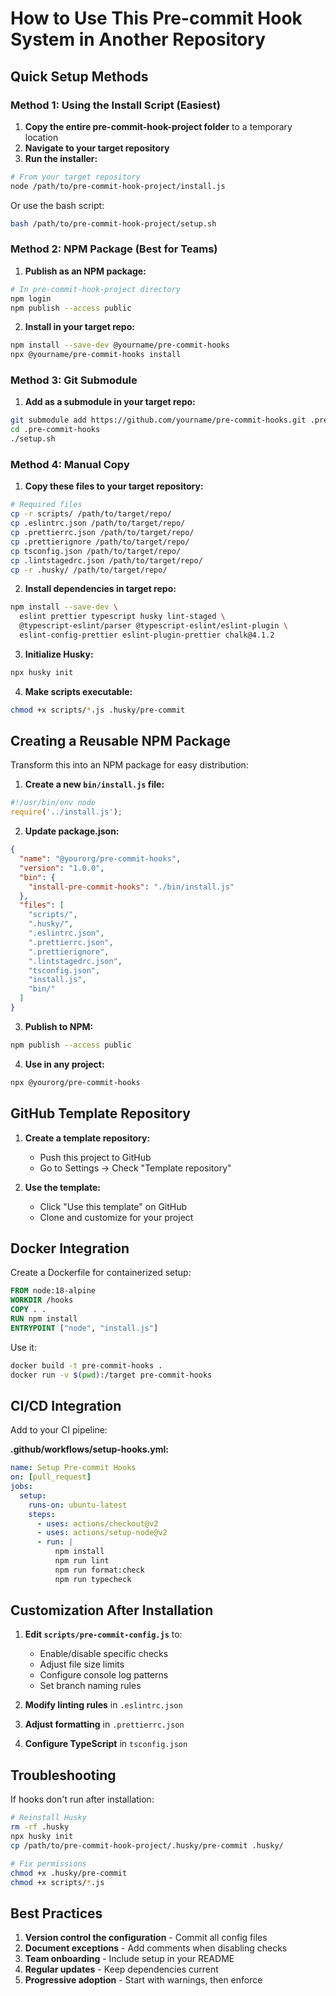 # How to Use This Pre-commit Hook System in Another Repository

## Quick Setup Methods

### Method 1: Using the Install Script (Easiest)

1. **Copy the entire pre-commit-hook-project folder** to a temporary location
2. **Navigate to your target repository**
3. **Run the installer:**

```bash
# From your target repository
node /path/to/pre-commit-hook-project/install.js
```

Or use the bash script:

```bash
bash /path/to/pre-commit-hook-project/setup.sh
```

### Method 2: NPM Package (Best for Teams)

1. **Publish as an NPM package:**

```bash
# In pre-commit-hook-project directory
npm login
npm publish --access public
```

2. **Install in your target repo:**

```bash
npm install --save-dev @yourname/pre-commit-hooks
npx @yourname/pre-commit-hooks install
```

### Method 3: Git Submodule

1. **Add as a submodule in your target repo:**

```bash
git submodule add https://github.com/yourname/pre-commit-hooks.git .pre-commit-hooks
cd .pre-commit-hooks
./setup.sh
```

### Method 4: Manual Copy

1. **Copy these files to your target repository:**

```bash
# Required files
cp -r scripts/ /path/to/target/repo/
cp .eslintrc.json /path/to/target/repo/
cp .prettierrc.json /path/to/target/repo/
cp .prettierignore /path/to/target/repo/
cp tsconfig.json /path/to/target/repo/
cp .lintstagedrc.json /path/to/target/repo/
cp -r .husky/ /path/to/target/repo/
```

2. **Install dependencies in target repo:**

```bash
npm install --save-dev \
  eslint prettier typescript husky lint-staged \
  @typescript-eslint/parser @typescript-eslint/eslint-plugin \
  eslint-config-prettier eslint-plugin-prettier chalk@4.1.2
```

3. **Initialize Husky:**

```bash
npx husky init
```

4. **Make scripts executable:**

```bash
chmod +x scripts/*.js .husky/pre-commit
```

## Creating a Reusable NPM Package

Transform this into an NPM package for easy distribution:

1. **Create a new `bin/install.js` file:**

```javascript
#!/usr/bin/env node
require('../install.js');
```

2. **Update package.json:**

```json
{
  "name": "@yourorg/pre-commit-hooks",
  "version": "1.0.0",
  "bin": {
    "install-pre-commit-hooks": "./bin/install.js"
  },
  "files": [
    "scripts/",
    ".husky/",
    ".eslintrc.json",
    ".prettierrc.json",
    ".prettierignore",
    ".lintstagedrc.json",
    "tsconfig.json",
    "install.js",
    "bin/"
  ]
}
```

3. **Publish to NPM:**

```bash
npm publish --access public
```

4. **Use in any project:**

```bash
npx @yourorg/pre-commit-hooks
```

## GitHub Template Repository

1. **Create a template repository:**
   - Push this project to GitHub
   - Go to Settings → Check "Template repository"

2. **Use the template:**
   - Click "Use this template" on GitHub
   - Clone and customize for your project

## Docker Integration

Create a Dockerfile for containerized setup:

```dockerfile
FROM node:18-alpine
WORKDIR /hooks
COPY . .
RUN npm install
ENTRYPOINT ["node", "install.js"]
```

Use it:

```bash
docker build -t pre-commit-hooks .
docker run -v $(pwd):/target pre-commit-hooks
```

## CI/CD Integration

Add to your CI pipeline:

**.github/workflows/setup-hooks.yml:**

```yaml
name: Setup Pre-commit Hooks
on: [pull_request]
jobs:
  setup:
    runs-on: ubuntu-latest
    steps:
      - uses: actions/checkout@v2
      - uses: actions/setup-node@v2
      - run: |
          npm install
          npm run lint
          npm run format:check
          npm run typecheck
```

## Customization After Installation

1. **Edit `scripts/pre-commit-config.js`** to:
   - Enable/disable specific checks
   - Adjust file size limits
   - Configure console log patterns
   - Set branch naming rules

2. **Modify linting rules** in `.eslintrc.json`

3. **Adjust formatting** in `.prettierrc.json`

4. **Configure TypeScript** in `tsconfig.json`

## Troubleshooting

If hooks don't run after installation:

```bash
# Reinstall Husky
rm -rf .husky
npx husky init
cp /path/to/pre-commit-hook-project/.husky/pre-commit .husky/

# Fix permissions
chmod +x .husky/pre-commit
chmod +x scripts/*.js
```

## Best Practices

1. **Version control the configuration** - Commit all config files
2. **Document exceptions** - Add comments when disabling checks
3. **Team onboarding** - Include setup in your README
4. **Regular updates** - Keep dependencies current
5. **Progressive adoption** - Start with warnings, then enforce
